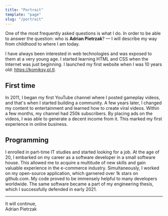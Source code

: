 ```yaml
---
title: "Portrait"
template: "page"
slug: "/portrait"
---
```


One of the most frequently asked questions is what I do. In order to be able to answer the question: who is **Adrian Pietrzak**? — I will describe my way from childhood to where I am today.

I have always been interested in web technologies and was exposed to them at a very young age. I started learning HTML and CSS when the Internet was just beginning. I launched my first website when I was 10 years old: https://komiksy.pl.tl.

## First time

In 2011, I began my first YouTube channel where I posted gameplay videos, and that's when I started building a community. A few years later, I changed my content to entertainment and learned how to create viral videos. Within a few months, my channel had 250k subscribers. By placing ads on the videos, I was able to generate a decent income from it. This marked my first experience in online business.

## Programming

I enrolled in part-time IT studies and started looking for a job. At the age of 20, I embarked on my career as a software developer in a small software house. This allowed me to acquire a multitude of new skills and gain valuable experience in the e-commerce industry. Simultaneously, I worked on my open-source application, which garnered over 1k stars on github.com. My code proved to be immensely helpful to many developers worldwide. The same software became a part of my engineering thesis, which I successfully defended in early 2021.

---

It will continue,\
Adrian Pietrzak
